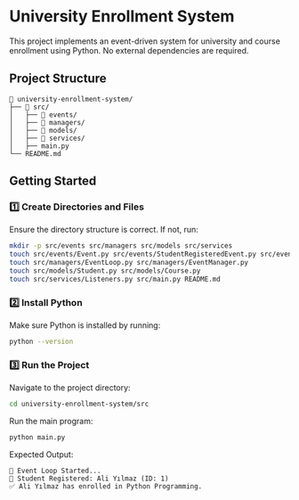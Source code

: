 
# University Enrollment System

This project implements an event-driven system for university and course enrollment using Python. No external dependencies are required.

## Project Structure

```
📂 university-enrollment-system/
├── 📂 src/
│   ├── 📂 events/
│   ├── 📂 managers/
│   ├── 📂 models/
│   ├── 📂 services/
│   ├── main.py
└── README.md
```

## Getting Started

### 1️⃣ Create Directories and Files

Ensure the directory structure is correct. If not, run:

```sh
mkdir -p src/events src/managers src/models src/services
touch src/events/Event.py src/events/StudentRegisteredEvent.py src/events/CourseEnrollmentEvent.py
touch src/managers/EventLoop.py src/managers/EventManager.py
touch src/models/Student.py src/models/Course.py
touch src/services/Listeners.py src/main.py README.md
```

### 2️⃣ Install Python

Make sure Python is installed by running:

```sh
python --version
```

### 3️⃣ Run the Project

Navigate to the project directory:

```sh
cd university-enrollment-system/src
```

Run the main program:

```sh
python main.py
```

Expected Output:

```
🎯 Event Loop Started...
📢 Student Registered: Ali Yılmaz (ID: 1)
✅ Ali Yılmaz has enrolled in Python Programming.
```

